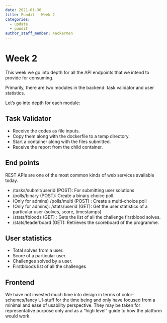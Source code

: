 ```yaml
---
date: 2021-01-30
title: Pundit - Week 2 
categories:
  - update
  - pundit
author_staff_member: 4ackermen
---
```


# Week 2 

This week we go into depth for all the API endpoints that we intend to provide for consuming.

Primarily, there are two modules in the backend: task validator and user statistics.

Let’s go into depth for each module:

## Task Validator

- Receive the codes as file inputs.
- Copy them along with the dockerfile to a temp directory.
- Start a container along with the files submitted.
- Receive the report from the child container.

## End points
REST APIs are one of the most common kinds of web services available today. 
- /tasks/submit/userid (POST): For submitting user solutions 
- /polls/binary (POST): Create a binary choice poll.
- (Only for admins) /polls/multi (POST) : Create a multi-choice poll 
- (Only for admins): /stats/userid (GET): Get the user statistics of a particular user (solves, score, timestamps)
- /stats/fbloods (GET) : Gets the list of all the challenge firstblood solves.
- /stats/leaderboard (GET): Retrieves the scoreboard of the programme.


## User statistics

- Total solves from a user.
- Score of a particular user.
- Challenges solved by a user.
- Firstbloods list of all the challenges

## Frontend

We have not invested much time into design in terms of color-schemes/fancy UI-stuff for the time being and only have focused from a minimal and ease of usability perspective. They may be taken for representative purpose only and as a “high level” guide to how the platform would work. 






